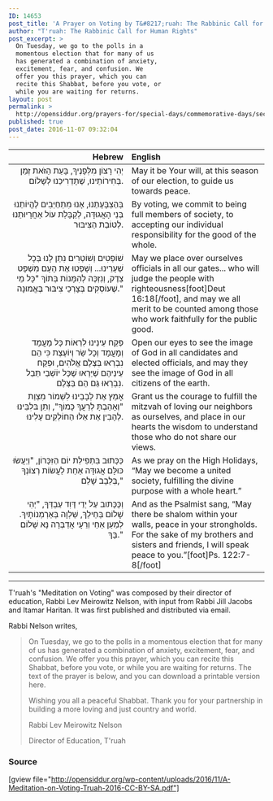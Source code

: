 ```yaml
---
ID: 14653
post_title: 'A Prayer on Voting by T&#8217;ruah: The Rabbinic Call for Human Rights'
author: "T'ruah: The Rabbinic Call for Human Rights"
post_excerpt: >
  On Tuesday, we go to the polls in a
  momentous election that for many of us
  has generated a combination of anxiety,
  excitement, fear, and confusion. We
  offer you this prayer, which you can
  recite this Shabbat, before you vote, or
  while you are waiting for returns.
layout: post
permalink: >
  http://opensiddur.org/prayers-for/special-days/commemorative-days/secular-national/election-day/prayer-voting-truah-rabbinic-call-human-rights/
published: true
post_date: 2016-11-07 09:32:04
---
```

<table style="margin-left: auto;margin-right: auto;" class="draggable">
<thead><tr><th id="x" style="text-align: right;">Hebrew</th><th style="text-align: left;">English</th></tr></thead>
<tbody>
<tr><td style="vertical-align:top;" width="46%">
<div class="liturgy" style="text-align: right;"><span lang="he">
יְהִי רָצוֹן מִלְּפָנֶיךָ, 
בָּעֵת הַזֹּאת זְמַן בְּחִירוֹתֵינוּ, 
שֶׁתָּדְרִיכֵנוּ לְשָׁלוֹם.
</span></div></td>

<td style="vertical-align:top;" width="53%"><div class="english">
May it be Your will, 
at this season of our election, 
to guide us towards peace.
</div></td>
</tr>


<tr><td style="vertical-align:top;" width="46%">
<div class="liturgy" style="text-align: right;"><span lang="he">
בְּהַצְבָּעָתֵנוּ, 
אָנוּ מִתְחַיְּבִים לֶהֱיוֹתֵנוּ בְּנֵי הָאֲגוּדָּה, 
לְקַבָּלַת עוֹל אַחֲרָיוּתֵנוּ לְטוֹבַת הַצִּיבּוּר. 
</span></div></td>

<td style="vertical-align:top;" width="53%"><div class="english">
By voting, 
we commit to being full members of society, 
to accepting our individual responsibility for the good of the whole.
</div></td>
</tr>


<tr><td style="vertical-align:top;" width="46%">
<div class="liturgy" style="text-align: right;"><span lang="he">
שׁוֹפְטִים וְשׁוֹטְרִים נִתֵן לָנוּ בְּכָל שְׁעָרֵינוּ... 
וְשָׁפְטוּ אֶת הָעָם מִשְׁפָּט צֵדֶק, 
וְנִזְכֶּה לְהִמָּנוֹת בְּתוֹךְ "כָּל מֵי שֶׁעוֹסְקִים בְּצָרְכֵי צִיבּוּר בֶּאֱמוּנָה."
</span></div></td>

<td style="vertical-align:top;" width="53%"><div class="english">
 May we place over ourselves officials in all our gates... 
who will judge the people with righteousness[foot]Deut 16:18[/foot], 
and may we all merit to be counted among those who work faithfully for the public good.
</div></td>
</tr>


<tr><td style="vertical-align:top;" width="46%">
<div class="liturgy" style="text-align: right;"><span lang="he">
פְּקַח עֵינֵינוּ לִרְאוֹת כָּל מָעֳמָד וְמָעֳמָד וְכָל שַׂר וְיוֹעֶצֶת כִּי הֵם נִבְרְאוּ בְּצֶלֶם אֱלֹהִים, 
וּפְקַח עֵינֵיהֶם שֶׁיַּרְאוּ שֶׁכָּל יוֹשְׁבַי תֵּבֵל נִבְרְאוּ גַּם הֵם בַּצֶּלֶם.
</span></div></td>

<td style="vertical-align:top;" width="53%"><div class="english">
Open our eyes to see the image of God in all candidates and elected officials, 
and may they see the image of God in all citizens of the earth.
</div></td>
</tr>


<tr><td style="vertical-align:top;" width="46%">
<div class="liturgy" style="text-align: right;"><span lang="he">
אָמֵץ אֶת לְבָבֵינוּ לִשְׁמוֹר מִצְוַת "וְאָהַבְתָּ לְרֵעֲךָ כָּמוֹךָ", 
וְתֵן בּלִבֵּינוּ לְהָבִין אֶת אֵלּוּ הַחוֹלְקִים עָלִינוּ.
</span></div></td>

<td style="vertical-align:top;" width="53%"><div class="english">
Grant us the courage to fulfill the mitzvah of loving our neighbors as ourselves, 
and place in our hearts the wisdom to understand those who do not share our views.
</div></td>
</tr>


<tr><td style="vertical-align:top;" width="46%">
<div class="liturgy" style="text-align: right;"><span lang="he">
כַּכָּתוּב בִּתְפִילַּת יוֹם הַזִּכָּרוֹן, 
"וְיַעֲשׂוּ כּוּלָּם אֲגוּדָּה אַחַת לַעֲשׂוֹת רְצוֹנְךָ בְּלֵבָב שָׁלֵם,"
</span></div></td>

<td style="vertical-align:top;" width="53%"><div class="english">
As we pray on the High Holidays, 
“May we become a united society, fulfilling the divine purpose with a whole heart.”
</div></td>
</tr>


<tr><td style="vertical-align:top;" width="46%">
<div class="liturgy" style="text-align: right;"><span lang="he">
וְכָּכָּתוב עַל יְדֵי דָּוִד עַבְדְּךָ, 
"יְהִי שָׁלוֹם בְּחֵילֵךְ, 
שַׁלְוָה בְּאַרְמְנוֹתָיִךְ. 
לְמַעַן אַחַי וְרֵעָי אֲדַבְּרָה נָּא שָׁלוֹם בָּךְ."
</span></div></td>

<td style="vertical-align:top;" width="53%"><div class="english">
And as the Psalmist sang, 
“May there be shalom within your walls, 
peace in your strongholds. 
For the sake of my brothers and sisters and friends, I will speak peace to you.”[foot]Ps. 122:7-8[/foot]
</div></td>
</tr>

</tbody></table>

<hr/>

T'ruah's "Meditation on Voting" was composed by their director of education, Rabbi Lev Meirowitz Nelson, with input from Rabbi Jill Jacobs and Itamar Haritan. It was first published and distributed via email.

Rabbi Nelson writes,

<blockquote>On Tuesday, we go to the polls in a momentous election that for many of us has generated a combination of anxiety, excitement, fear, and confusion. We offer you this prayer, which you can recite this Shabbat, before you vote, or while you are waiting for returns. The text of the prayer is below, and you can download a printable version here.  

Wishing you all a peaceful Shabbat. Thank you for your partnership in building a more loving and just country and world.

Rabbi Lev Meirowitz Nelson

Director of Education, T'ruah</blockquote>

<h3>Source</h3>

[gview file="http://opensiddur.org/wp-content/uploads/2016/11/A-Meditation-on-Voting-Truah-2016-CC-BY-SA.pdf"]